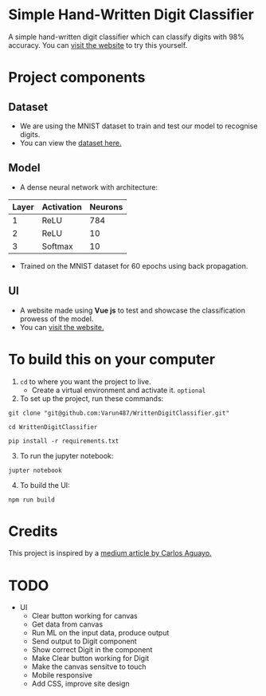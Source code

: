 # Simple Hand-Written Digit Classifier

A simple hand-written digit classifier which can classify digits with 98% accuracy.
You can [visit the website](https://varun487.github.io/WrittenDigitClassifier/) to try this yourself.

# Project components

## Dataset

- We are using the MNIST dataset to train and test our model to recognise digits.
- You can view the [dataset here.](https://www.kaggle.com/c/digit-recognizer/data)

## Model

- A dense neural network with architecture:
  
| Layer | Activation   | Neurons |
| ---   | ---          | ---     |
|  1    | ReLU         | 784     |
|  2    | ReLU         | 10      |
|  3    | Softmax      | 10      |

- Trained on the MNIST dataset for 60 epochs using back propagation.

## UI

- A website made using __Vue js__ to test and showcase the classification prowess of the model.
- You can [visit the website.](https://varun487.github.io/WrittenDigitClassifier/)

# To build this on your computer

1. `cd` to where you want the project to live.
    - Create a virtual environment and activate it. `optional`
2. To set up the project, run these commands:
```
git clone "git@github.com:Varun487/WrittenDigitClassifier.git"

cd WrittenDigitClassifier

pip install -r requirements.txt
```
3. To run the jupyter notebook:
```
jupter notebook
```
4. To build the UI:
```
npm run build
```

# Credits

This project is inspired by a [medium article by Carlos Aguayo.](https://towardsdatascience.com/deploying-a-simple-machine-learning-model-into-a-webapp-using-tensorflow-js-3609c297fb04)

# TODO
- UI
	* Clear button working for canvas
	* Get data from canvas
	* Run ML on the input data, produce output
	* Send output to Digit component
	* Show correct Digit in the component
	* Make Clear button working for Digit
	* Make the canvas sensitve to touch
	* Mobile responsive
	* Add CSS, improve site design
